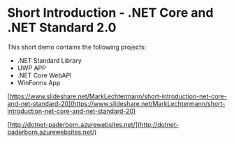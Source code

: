 # Short Introduction - .NET Core and .NET Standard 2.0

This short demo contains the following projects:

* .NET Standard Library
* UWP APP
* .NET Core WebAPI
* WinForms App 

[https://www.slideshare.net/MarkLechtermann/short-introduction-net-core-and-net-standard-20](https://www.slideshare.net/MarkLechtermann/short-introduction-net-core-and-net-standard-20)

[http://dotnet-paderborn.azurewebsites.net/](http://dotnet-paderborn.azurewebsites.net/)
